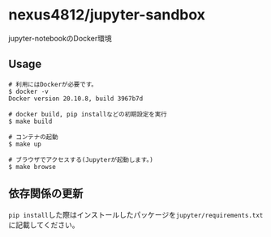 # nexus4812/jupyter-sandbox
jupyter-notebookのDocker環境

## Usage
```shell
# 利用にはDockerが必要です。
$ docker -v 
Docker version 20.10.8, build 3967b7d

# docker build, pip installなどの初期設定を実行
$ make build 

# コンテナの起動
$ make up 

# ブラウザでアクセスする(Jupyterが起動します。)
$ make browse 
```
## 依存関係の更新
`pip install`した際はインストールしたパッケージを`jupyter/requirements.txt`に記載してください。
